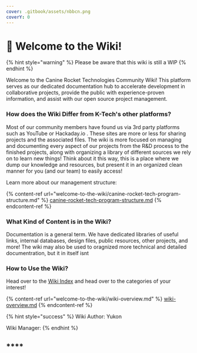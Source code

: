 ```yaml
---
cover: .gitbook/assets/nbbcn.png
coverY: 0
---
```


# 🐺 Welcome to the Wiki!

{% hint style="warning" %}
Please be aware that this wiki is still a WIP
{% endhint %}

Welcome to the Canine Rocket Technologies Community Wiki! This platform serves as our dedicated documentation hub to accelerate development in collaborative projects, provide the public with experience-proven information, and assist with our open source project management.&#x20;



### How does the Wiki Differ from K-Tech's other platforms?

Most of our community members have found us via 3rd party platforms such as YouTube or Hackaday.io . These sites are more or less for sharing projects and the associated files. The wiki is more focused on managing and documenting every aspect of our projects from the R\&D process to the finished projects, along with organizing a library of different sources we rely on to learn new things! Think about it this way, this is a place where we dump our knowledge and resources, but present it in an organized clean manner for you (and our team) to easily access!&#x20;

Learn more about our management structure:

{% content-ref url="welcome-to-the-wiki/canine-rocket-tech-program-structure.md" %}
[canine-rocket-tech-program-structure.md](welcome-to-the-wiki/canine-rocket-tech-program-structure.md)
{% endcontent-ref %}

###

### What Kind of Content is in the Wiki?

Documentation is a general term. We have dedicated libraries of useful links, internal databases, design files, public resources, other projects, and more! The wiki may also be used to oragnized more technical and detailed documentration, but it in itself isnt&#x20;



### How to Use the Wiki?

Head over to the [Wiki Index](welcome-to-the-wiki/wiki-overview.md) and head over to the categories of your interest!



{% content-ref url="welcome-to-the-wiki/wiki-overview.md" %}
[wiki-overview.md](welcome-to-the-wiki/wiki-overview.md)
{% endcontent-ref %}





{% hint style="success" %}
Wiki Author: Yukon

Wiki Manager:
{% endhint %}

## ****
